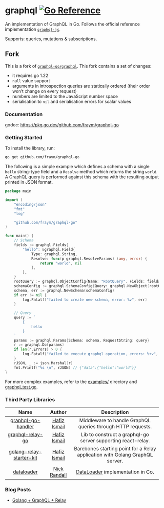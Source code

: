 # graphql [![Go Reference](https://pkg.go.dev/badge/github.com/fraym/graphql-go.svg)](https://pkg.go.dev/github.com/fraym/graphql-go)

An implementation of GraphQL in Go. Follows the official reference implementation [`graphql-js`](https://github.com/graphql/graphql-js).

Supports: queries, mutations & subscriptions.

## Fork

This is a fork of [`graphql-go/graphql`](https://github.com/graphql-go/graphql).
This fork contains a set of changes:

- it requires go 1.22
- `null` value support
- arguments in introspection queries are statically ordered (their order won't change on every request)
- numbers are limited to the JavaScript number space
- serialisation to `nil` and serialisation errors for scalar values

### Documentation

godoc: https://pkg.go.dev/github.com/fraym/graphql-go

### Getting Started

To install the library, run:

```bash
go get github.com/fraym/graphql-go
```

The following is a simple example which defines a schema with a single `hello` string-type field and a `Resolve` method which returns the string `world`. A GraphQL query is performed against this schema with the resulting output printed in JSON format.

```go
package main

import (
	"encoding/json"
	"fmt"
	"log"

	"github.com/fraym/graphql-go"
)

func main() {
	// Schema
	fields := graphql.Fields{
		"hello": &graphql.Field{
			Type: graphql.String,
			Resolve: func(p graphql.ResolveParams) (any, error) {
				return "world", nil
			},
		},
	}
	rootQuery := graphql.ObjectConfig{Name: "RootQuery", Fields: fields}
	schemaConfig := graphql.SchemaConfig{Query: graphql.NewObject(rootQuery)}
	schema, err := graphql.NewSchema(schemaConfig)
	if err != nil {
		log.Fatalf("failed to create new schema, error: %v", err)
	}

	// Query
	query := `
		{
			hello
		}
	`
	params := graphql.Params{Schema: schema, RequestString: query}
	r := graphql.Do(params)
	if len(r.Errors) > 0 {
		log.Fatalf("failed to execute graphql operation, errors: %+v", r.Errors)
	}
	rJSON, _ := json.Marshal(r)
	fmt.Printf("%s \n", rJSON) // {"data":{"hello":"world"}}
}
```

For more complex examples, refer to the [examples/](https://github.com/fraym/graphql-go/tree/master/examples/) directory and [graphql_test.go](https://github.com/fraym/graphql-go/blob/master/graphql_test.go).

### Third Party Libraries

|                                     Name                                      |                     Author                      |                                 Description                                  |
| :---------------------------------------------------------------------------: | :---------------------------------------------: | :--------------------------------------------------------------------------: |
|     [graphql-go-handler](https://github.com/fraym/graphql-go-go-handler)      |    [Hafiz Ismail](https://github.com/sogko)     |         Middleware to handle GraphQL queries through HTTP requests.          |
|       [graphql-relay-go](https://github.com/fraym/graphql-go-relay-go)        |    [Hafiz Ismail](https://github.com/sogko)     |         Lib to construct a graphql-go server supporting react-relay.         |
| [golang-relay-starter-kit](https://github.com/sogko/golang-relay-starter-kit) |    [Hafiz Ismail](https://github.com/sogko)     | Barebones starting point for a Relay application with Golang GraphQL server. |
|           [dataloader](https://github.com/nicksrandall/dataloader)            | [Nick Randall](https://github.com/nicksrandall) |  [DataLoader](https://github.com/facebook/dataloader) implementation in Go.  |

### Blog Posts

- [Golang + GraphQL + Relay](https://wehavefaces.net/learn-golang-graphql-relay-1-e59ea174a902)
